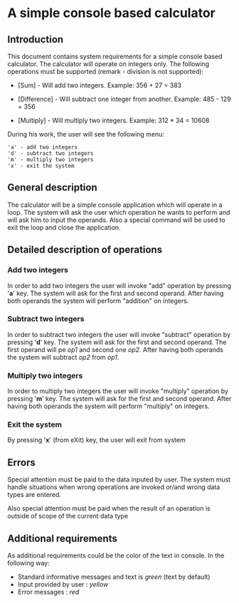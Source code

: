 # A simple console based calculator

## Introduction

This document contains system requirements for a simple console based calculator. The calculator will operate on integers only. The following operations must be supported (remark - division is not supported):

- [Sum] - Will add two integers. Example: 356 + 27 = 383

- [Difference] - Will subtract one integer from another. Example: 485 - 129 = 356

- [Multiply] - Will multiply two integers. Example: 312 * 34 = 10608

During his work, the user will see the following menu:

    'a' - add two integers
    'd' - subtract two integers
    'm' - multiply two integers
    'x' - exit the system

## General description

The calculator will be a simple console application which will operate in a loop. The system will ask the user which operation he wants to perform and will ask him to input the operands. Also a special command will be used to exit the loop and close the application.

## Detailed description of operations

### Add two integers

In order to add two integers the user will invoke "add" operation by pressing '**a**' key. The system will ask for the first and second operand. After having both operands the system will perform "addition" on integers.

### Subtract two integers

In order to subtract two integers the user will invoke "subtract" operation by pressing '**d**' key. The system will ask for the first and second operand. The first operand will pe *op1* and second one *op2*. After having both operands the system will subtract *op2* from *op1*.

### Multiply two integers

In order to multiply two integers the user will invoke "multiply" operation by pressing '**m**' key. The system will ask for the first and second operand. After having both operands the system will perform "multiply" on integers. 

### Exit the system

By pressing '**x**' (from eXit) key, the user will exit from system

## Errors

Special attention must be paid to the data inputed by user. The system must handle situations when wrong operations are invoked or/and wrong data types are entered.

Also special attention must be paid when the result of an operation is outside of scope of the current data type

## Additional requirements

As additional requirements could be the color of the text in console. In the following way:

 - Standard informative messages and text is *green* (text by default)
 - Input provided by user : *yellow*
 - Error messages : *red*
